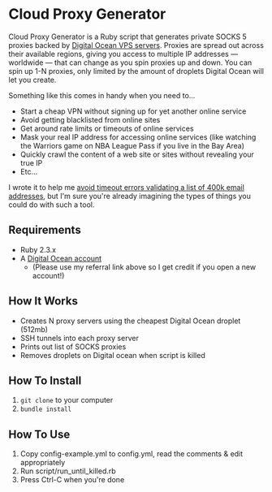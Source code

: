 # Cloud Proxy Generator

Cloud Proxy Generator is a Ruby script that generates private SOCKS 5 proxies backed by [Digital Ocean VPS servers](https://m.do.co/c/4fba00a6f1fe). Proxies are spread out across their available regions, giving you access to multiple IP addresses — worldwide — that can change as you spin proxies up and down. You can spin up 1-N proxies, only limited by the amount of droplets Digital Ocean will let you create.

Something like this comes in handy when you need to…

- Start a cheap VPN without signing up for yet another online service
- Avoid getting blacklisted from online sites
- Get around rate limits or timeouts of online services
- Mask your real IP address for accessing online services (like watching the Warriors game on NBA League Pass if you live in the Bay Area)
- Quickly crawl the content of a web site or sites without revealing your true IP
- Etc…

I wrote it to help me [avoid timeout errors validating a list of 400k email addresses](https://github.com/subimage/email_list_cleaner), but I'm sure you're already imagining the types of things you could do with such a tool.

## Requirements

- Ruby 2.3.x
- A [Digital Ocean account](https://m.do.co/c/4fba00a6f1fe)
  - (Please use my referral link above so I get credit if you open a new account!)

## How It Works

- Creates N proxy servers using the cheapest Digital Ocean droplet (512mb)
- SSH tunnels into each proxy server
- Prints out list of SOCKS proxies
- Removes droplets on Digital ocean when script is killed

## How To Install

1. `git clone` to your computer
2. `bundle install`

## How To Use

1. Copy config-example.yml to config.yml, read the comments & edit appropriately
2. Run script/run\_until\_killed.rb
3. Press Ctrl-C when you're done
